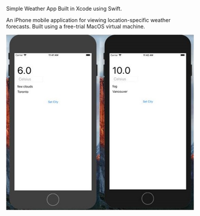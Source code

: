 Simple Weather App Built in Xcode using Swift.

An iPhone mobile application for viewing location-specific weather forecasts. Built using a free-trial MacOS virtual machine.

![screenshot](iphone_weather_app.jpg)
